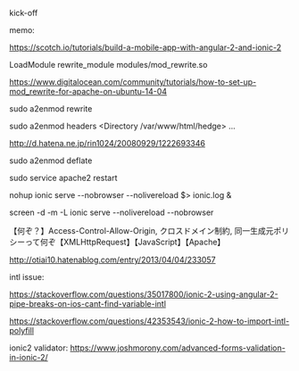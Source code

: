 kick-off

memo:


https://scotch.io/tutorials/build-a-mobile-app-with-angular-2-and-ionic-2

LoadModule rewrite_module modules/mod_rewrite.so

https://www.digitalocean.com/community/tutorials/how-to-set-up-mod_rewrite-for-apache-on-ubuntu-14-04

sudo a2enmod rewrite

sudo a2enmod headers <Directory /var/www/html/hedge> ... </Directory>

http://d.hatena.ne.jp/rin1024/20080929/1222693346

sudo a2enmod deflate

sudo service apache2 restart

nohup ionic serve --nobrowser --nolivereload $> ionic.log &

screen -d -m -L ionic serve --nolivereload --nobrowser

【何ぞ？】Access-Control-Allow-Origin, クロスドメイン制約, 同一生成元ポリシーって何ぞ【XMLHttpRequest】【JavaScript】【Apache】

http://otiai10.hatenablog.com/entry/2013/04/04/233057


intl issue:

https://stackoverflow.com/questions/35017800/ionic-2-using-angular-2-pipe-breaks-on-ios-cant-find-variable-intl

https://stackoverflow.com/questions/42353543/ionic-2-how-to-import-intl-polyfill

ionic2 validator:
https://www.joshmorony.com/advanced-forms-validation-in-ionic-2/
